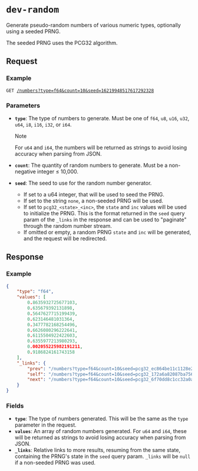<!--
	Do not edit this file directly.
	Auto-populated via
	* Template: src/routes/home.md
	* Script: scripts/watchReadme.ts
-->

# `dev-random`

Generate pseudo-random numbers of various numeric types, optionally using a seeded PRNG.

The seeded PRNG uses the PCG32 algorithm.

## Request

### Example

<pre><code>GET <a href="https:&#x2F;&#x2F;dev-random.deno.dev&#x2F;numbers?type&#x3D;f64&amp;count&#x3D;10&amp;seed&#x3D;16219948517617292328">&#x2F;numbers?type&#x3D;f64&amp;count&#x3D;10&amp;seed&#x3D;16219948517617292328</a></code></pre>

### Parameters

- **`type`**: The type of numbers to generate. Must be one of `f64`, `u8`, `u16`, `u32`, `u64`, `i8`, `i16`, `i32`, or `i64`.
  > [!NOTE]
  > For `u64` and `i64`, the numbers will be returned as strings to avoid losing accuracy when parsing from JSON.

- **`count`**: The quantity of random numbers to generate. Must be a non-negative integer ≤ 10,000.

- **`seed`**: The seed to use for the random number generator.
  - If set to a u64 integer, that will be used to seed the PRNG.
  - If set to the string `none`, a non-seeded PRNG will be used.
  - If set to `pcg32_<state>_<inc>`, the `state` and `inc` values will be used to initialize the PRNG. This is
    the format returned in the `seed` query param of the `_links` in the response and can be used to "paginate" through
    the random number stream.
  - If omitted or empty, a random PRNG `state` and `inc` will be generated, and the request will be redirected.

## Response

### Example

```json
{
    "type": "f64",
    "values": [
        0.8635932725677103,
        0.635679392131898,
        0.5647627715199439,
        0.623146481031364,
        0.3477782168254496,
        0.6626080296222641,
        0.6115504922422603,
        0.6355977213980293,
        0.002055225982191211,
        0.9186824161743158
    ],
    "_links": {
        "prev": "/numbers?type=f64&count=10&seed=pcg32_ec864be11c1128e2_7ce20184f61636db",
        "self": "/numbers?type=f64&count=10&seed=pcg32_172a6a82087ba756_7ce20184f61636db",
        "next": "/numbers?type=f64&count=10&seed=pcg32_6f70dd8c1cc32a0a_7ce20184f61636db"
    }
}
```

### Fields

- **`type`**: The type of numbers generated. This will be the same as the `type` parameter in the request.
- **`values`**: An array of random numbers generated. For `u64` and `i64`, these will be returned as strings to avoid
  losing accuracy when parsing from JSON.
- **`_links`**: Relative links to more results, resuming from the same state, containing the PRNG's state in the `seed`
  query param. `_links` will be `null` if a non-seeded PRNG was used.
